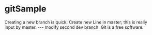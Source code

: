 # gitSample
Creating a new branch is quick;
Create new Line in master;
this is really input by master.
--- modify second dev branch.
Git is a free software.

